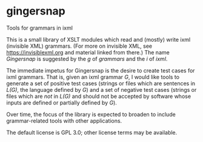 # gingersnap
Tools for grammars in ixml

This is a small library of XSLT modules which read and (mostly) write
ixml (invisible XML) grammars.  (For more on invisible XML, see
https://invisiblexml.org and material linked from there.)  The name
*Gingersnap* is suggested by the *g* of *grammars* and the *i* of
*ixml*.

The immediate impetus for Gingersnap is the desire to create test
cases for ixml grammars.  That is, given an ixml grammar *G*, I would
like tools to generate a set of positive test cases (strings or files
which are sentences in *L(G)*, the language defined by *G*) and a set
of negative test cases (strings or files which are *not* in *L(G)* and
should not be accepted by software whose inputs are defined or
partially defined by *G*).

Over time, the focus of the library is expected to broaden to include
grammar-related tools with other applications.

The default license is GPL 3.0; other license terms may be available.

